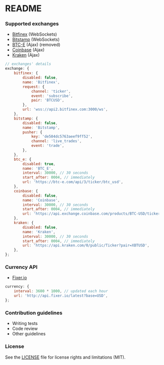 # README #

### Supported exchanges ###

* [Bitfinex](http://docs.bitfinex.com/#websocket) (WebSockets)
* [Bitstamp](https://www.bitstamp.net/websocket/) (WebSockets)
* [BTC-E](https://btc-e.com/api/3/docs) (Ajax) (removed)
* [Coinbase](https://developers.coinbase.com/api/v2#prices) (Ajax)
* [Kraken](https://api.kraken.com/0/public/Ticker?pair=XXBTZUSD) (Ajax)

```javascript
// exchanges' details
exchange: {
    bitfinex: {
        disabled: false,
        name: 'Bitfinex',
        request: {
            channel: 'ticker',
            event: 'subscribe',
            pair: 'BTCUSD',
        },
        url: 'wss://api2.bitfinex.com:3000/ws',
    },
    bitstamp: {
        disabled: false,
        name: 'Bitstamp',
        pusher: {
            key: 'de504dc5763aeef9ff52',
            channel: 'live_trades',
            event: 'trade',
        },
    },
    btc_e: {
        disabled: true,
        name: 'BTC_E',
        interval: 30000, // 30 seconds
        start_after: 0004, // immediately
        url: 'https://btc-e.com/api/3/ticker/btc_usd',
    },
    coinbase: {
        disabled: false,
        name: 'Coinbase',
        interval: 30000, // 30 seconds
        start_after: 0004, // immediately
        url: 'https://api.exchange.coinbase.com/products/BTC-USD/ticker',
    },
    kraken: {
        disabled: false,
        name: 'Kraken',
        interval: 30000, // 30 seconds
        start_after: 0004, // immediately
        url: 'https://api.kraken.com/0/public/Ticker?pair=XBTUSD',
    },
};
```

### Currency API ###

* [Fixer.io](http://fixer.io)

```javascript
currency: {
    interval: 3600 * 1000, // updated each hour
    url: 'http://api.fixer.io/latest?base=USD',
};
```

### Contribution guidelines ###

* Writing tests
* Code review
* Other guidelines

### License ###

See the [LICENSE](LICENSE.txt) file for license rights and limitations (MIT).
